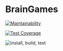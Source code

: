 # BrainGames

[![Maintainability](https://api.codeclimate.com/v1/badges/32e7168c017345cc5131/maintainability)](https://codeclimate.com/github/veroleded/BrainGames/maintainability)

[![Test Coverage](https://api.codeclimate.com/v1/badges/32e7168c017345cc5131/test_coverage)](https://codeclimate.com/github/veroleded/BrainGames/test_coverage)

![install, build, test](https://github.com/veroleded/BrainGames/actions/workflows/main.yml/badge.svg)